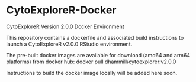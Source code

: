 # CytoExploreR-Docker
CytoExploreR Version 2.0.0 Docker Environment

This repository contains a dockerfile and associated build instructions to launch a CytoExploreR v2.0.0 RStudio environment.

The pre-built docker images are available for download (amd64 and arm64 platforms) from docker hub:
docker pull dhammill/cytoexplorer:v2.0.0

Instructions to build the docker image locally will be added here soon.


